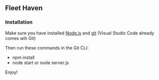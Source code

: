 ## Fleet Haven
### Installation

Make sure you have installed [Node.js](https://nodejs.org/en/) and [git](https://git-scm.com/) (Visual Studio Code already comes wih Git)

Then run these commands in the Git CLI:

* npm install
* node start or node server.js

Enjoy!
